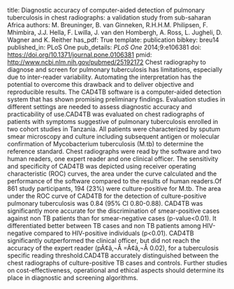 title: Diagnostic accuracy of computer-aided detection of pulmonary tuberculosis in chest radiographs: a validation study from sub-saharan Africa
authors: M. Breuninger, B. van Ginneken, R.H.H.M. Philipsen, F. Mhimbira, J.J. Hella, F. Lwilla, J. van den Hombergh, A. Ross, L. Jugheli, D. Wagner and K. Reither
has_pdf: True
template: publication
bibkey: breu14
published_in: PLoS One
pub_details: <i>PLoS One</i> 2014;9:e106381
doi: https://doi.org/10.1371/journal.pone.0106381
pmid: http://www.ncbi.nlm.nih.gov/pubmed/25192172
Chest radiography to diagnose and screen for pulmonary tuberculosis has limitations, especially due to inter-reader variability. Automating the interpretation has the potential to overcome this drawback and to deliver objective and reproducible results. The CAD4TB software is a computer-aided detection system that has shown promising preliminary findings. Evaluation studies in different settings are needed to assess diagnostic accuracy and practicability of use.CAD4TB was evaluated on chest radiographs of patients with symptoms suggestive of pulmonary tuberculosis enrolled in two cohort studies in Tanzania. All patients were characterized by sputum smear microscopy and culture including subsequent antigen or molecular confirmation of Mycobacterium tuberculosis (M.tb) to determine the reference standard. Chest radiographs were read by the software and two human readers, one expert reader and one clinical officer. The sensitivity and specificity of CAD4TB was depicted using receiver operating characteristic (ROC) curves, the area under the curve calculated and the performance of the software compared to the results of human readers.Of 861 study participants, 194 (23\%) were culture-positive for M.tb. The area under the ROC curve of CAD4TB for the detection of culture-positive pulmonary tuberculosis was 0.84 (95\% CI 0.80-0.88). CAD4TB was significantly more accurate for the discrimination of smear-positive cases against non TB patients than for smear-negative cases (p-value<0.01). It differentiated better between TB cases and non TB patients among HIV-negative compared to HIV-positive individuals (p<0.01). CAD4TB significantly outperformed the clinical officer, but did not reach the accuracy of the expert reader (pÃ¢â‚¬Å =Ã¢â‚¬Å 0.02), for a tuberculosis specific reading threshold.CAD4TB accurately distinguished between the chest radiographs of culture-positive TB cases and controls. Further studies on cost-effectiveness, operational and ethical aspects should determine its place in diagnostic and screening algorithms.


